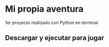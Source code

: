 # Mi propia aventura 
1er proyecto realizado con Python en terminal


## Descargar y ejecutar para jugar 
